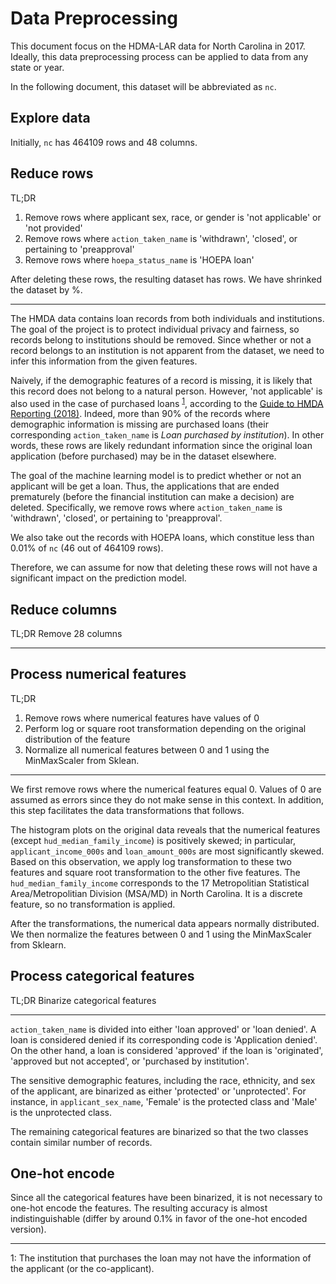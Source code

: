 # Data Preprocessing
This document focus on the HDMA-LAR data for North Carolina in 2017. Ideally, this data preprocessing process can be applied to data from any state or year.

In the following document, this dataset will be abbreviated as `nc`.

## Explore data
Initially, `nc` has 464109 rows and 48 columns.

## Reduce rows
TL;DR
1. Remove rows where applicant sex, race, or gender is 'not applicable' or 'not provided'
2. Remove rows where `action_taken_name` is 'withdrawn', 'closed', or pertaining to 'preapproval'
3. Remove rows where `hoepa_status_name` is 'HOEPA loan'

After deleting these rows, the resulting dataset has rows. We have shrinked the dataset by %.

---
The HMDA data contains loan records from both individuals and institutions. The goal of the project is to protect individual privacy and fairness, so records belong to institutions should be removed. Since whether or not a record belongs to an institution is not apparent from the dataset, we need to infer this information from the given features.

Naively, if the demographic features of a record is missing, it is likely that this record does not belong to a natural person. However, 'not applicable' is also used in the case of purchased loans <sup>[1](#myfootnote1)</sup>, according to the [Guide to HMDA Reporting (2018)](https://www.ffiec.gov/hmda/pdf/2018guide.pdf?forcedefault=true). Indeed, more than 90% of the records where demographic information is missing are purchased loans (their corresponding `action_taken_name` is *Loan purchased by institution*). In other words, these rows are likely redundant information since the original loan application (before purchased) may be in the dataset elsewhere.

The goal of the machine learning model is to predict whether or not an applicant will be get a loan. Thus, the applications that are ended prematurely (before the financial institution can make a decision) are deleted. Specifically, we remove rows where `action_taken_name` is 'withdrawn', 'closed', or pertaining to 'preapproval'.

We also take out the records with HOEPA loans, which constitue less than 0.01% of `nc` (46 out of 464109 rows).

Therefore, we can assume for now that deleting these rows will not have a significant impact on the prediction model.


## Reduce columns
TL;DR
Remove 28 columns

---


## Process numerical features
TL;DR
1. Remove rows where numerical features have values of 0
2. Perform log or square root transformation depending on the original distribution of the feature
3. Normalize all numerical features between 0 and 1 using the MinMaxScaler from Sklean.

---
We first remove rows where the numerical features equal 0. Values of 0 are assumed as errors since they do not make sense in this context. In addition, this step facilitates the data transformations that follows. 

The histogram plots on the original data reveals that the numerical features (except `hud_median_family_income`) is positively skewed; in particular, `applicant_income_000s` and `loan_amount_000s` are most significantly skewed. Based on this observation, we apply log transformation to these two features and square root transformation to the other five features. The `hud_median_family_income` corresponds to the 17 Metropolitian Statistical Area/Metropolitian Division (MSA/MD) in North Carolina. It is a discrete feature, so no transformation is applied.

After the transformations, the numerical data appears normally distributed. We then normalize the features between 0 and 1 using the MinMaxScaler from Sklearn.


## Process categorical features
TL;DR
Binarize categorical features

---
`action_taken_name` is divided into either 'loan approved' or 'loan denied'. A loan is considered denied if its corresponding code is 'Application denied'. On the other hand, a loan is considered 'approved' if the loan is 'originated', 'approved but not accepted', or 'purchased by institution'.

The sensitive demographic features, including the race, ethnicity, and sex of the applicant, are binarized as either 'protected' or 'unprotected'. For instance, in `applicant_sex_name`, 'Female' is the protected class and 'Male' is the unprotected class.

The remaining categorical features are binarized so that the two classes contain similar number of records.

## One-hot encode
Since all the categorical features have been binarized, it is not necessary to one-hot encode the features. The resulting accuracy is almost indistinguishable (differ by around 0.1% in favor of the one-hot encoded version).

---
 <a name="myfootnote1">1</a>: The institution that purchases the loan may not have the information of the applicant (or the co-applicant).

